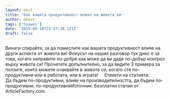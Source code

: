 ```yaml
---
layout: post
title: 'Как вашата продуктивност влияе на живота ви'
author: Ghost
tags: ['huawei']
date: '2019-09-19T23:47:38.121Z'
draft: false
---
```


Винаги спирайте, за да помислите как вашата продуктивност влияе на други аспекти от живота ви! Фокусът на нашия разговор тук днес е за това, когато направите по-добре как може да ви даде по-добър контрол върху живота си! Прочетете допълнително, за да видите 3 примера за ползите, които можете очаквайте в живота си, когато сте по-продуктивни или в работата, или в играта!     Етикети на статията:         Да бъдем по-продуктивни, влияе на производителността, да бъдем по-продуктивни, по-продуктивниИзточник: Безплатни статии от ArticleFactory.com
